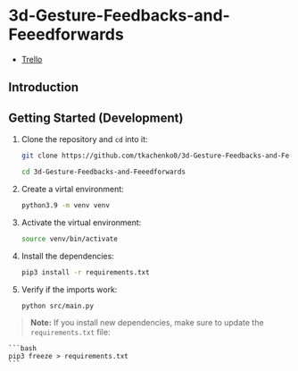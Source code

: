 # 3d-Gesture-Feedbacks-and-Feeedforwards

- [Trello](https://trello.com/b/z04Zwrf2/uit-project)

## Introduction

## Getting Started (Development)

1. Clone the repository and `cd` into it:

    ```bash
    git clone https://github.com/tkachenko0/3d-Gesture-Feedbacks-and-Feeedforwards.git

    cd 3d-Gesture-Feedbacks-and-Feeedforwards
    ```

2. Create a virtal environment:

    ```bash
    python3.9 -m venv venv
    ```

3. Activate the virtual environment:

    ```bash
    source venv/bin/activate
    ```

4. Install the dependencies:

    ```bash
    pip3 install -r requirements.txt
    ```

5. Verify if the imports work:

    ```bash
    python src/main.py
    ```

> **Note:** If you install new dependencies, make sure to update the `requirements.txt` file:

    ```bash
    pip3 freeze > requirements.txt
    ```
